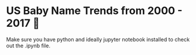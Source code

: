 # US Baby Name Trends from 2000 - 2017 👶


Make sure you have python and ideally jupyter notebook installed to check out the .ipynb file.
